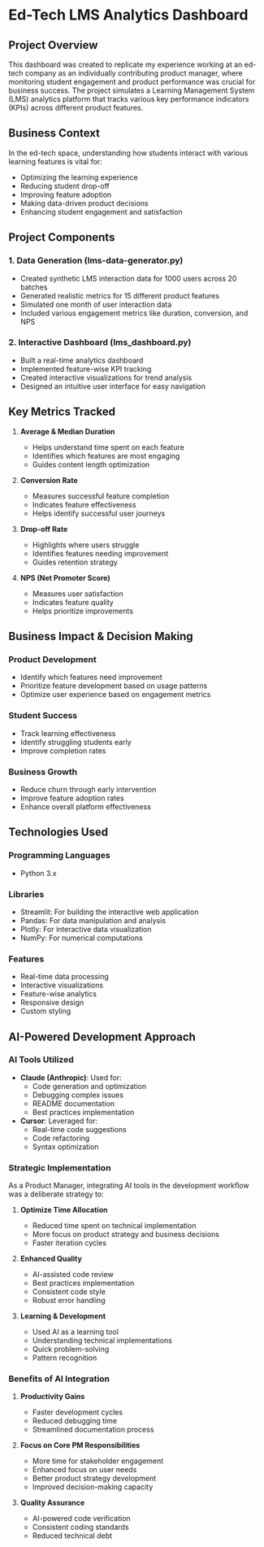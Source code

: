 # Ed-Tech LMS Analytics Dashboard

## Project Overview
This dashboard was created to replicate my experience working at an ed-tech company as an individually contributing product manager, where monitoring student engagement and product performance was crucial for business success. The project simulates a Learning Management System (LMS) analytics platform that tracks various key performance indicators (KPIs) across different product features.

## Business Context
In the ed-tech space, understanding how students interact with various learning features is vital for:
- Optimizing the learning experience
- Reducing student drop-off
- Improving feature adoption
- Making data-driven product decisions
- Enhancing student engagement and satisfaction

## Project Components

### 1. Data Generation (lms-data-generator.py)
- Created synthetic LMS interaction data for 1000 users across 20 batches
- Generated realistic metrics for 15 different product features
- Simulated one month of user interaction data
- Included various engagement metrics like duration, conversion, and NPS

### 2. Interactive Dashboard (lms_dashboard.py)
- Built a real-time analytics dashboard
- Implemented feature-wise KPI tracking
- Created interactive visualizations for trend analysis
- Designed an intuitive user interface for easy navigation

## Key Metrics Tracked

1. **Average & Median Duration**
   - Helps understand time spent on each feature
   - Identifies which features are most engaging
   - Guides content length optimization

2. **Conversion Rate**
   - Measures successful feature completion
   - Indicates feature effectiveness
   - Helps identify successful user journeys

3. **Drop-off Rate**
   - Highlights where users struggle
   - Identifies features needing improvement
   - Guides retention strategy

4. **NPS (Net Promoter Score)**
   - Measures user satisfaction
   - Indicates feature quality
   - Helps prioritize improvements

## Business Impact & Decision Making

### Product Development
- Identify which features need improvement
- Prioritize feature development based on usage patterns
- Optimize user experience based on engagement metrics

### Student Success
- Track learning effectiveness
- Identify struggling students early
- Improve completion rates

### Business Growth
- Reduce churn through early intervention
- Improve feature adoption rates
- Enhance overall platform effectiveness

## Technologies Used

### Programming Languages
- Python 3.x

### Libraries
- Streamlit: For building the interactive web application
- Pandas: For data manipulation and analysis
- Plotly: For interactive data visualization
- NumPy: For numerical computations

### Features
- Real-time data processing
- Interactive visualizations
- Feature-wise analytics
- Responsive design
- Custom styling

## AI-Powered Development Approach

### AI Tools Utilized
- **Claude (Anthropic)**: Used for:
  - Code generation and optimization
  - Debugging complex issues
  - README documentation
  - Best practices implementation
- **Cursor**: Leveraged for:
  - Real-time code suggestions
  - Code refactoring
  - Syntax optimization

### Strategic Implementation
As a Product Manager, integrating AI tools in the development workflow was a deliberate strategy to:
1. **Optimize Time Allocation**
   - Reduced time spent on technical implementation
   - More focus on product strategy and business decisions
   - Faster iteration cycles

2. **Enhanced Quality**
   - AI-assisted code review
   - Best practices implementation
   - Consistent code style
   - Robust error handling

3. **Learning & Development**
   - Used AI as a learning tool
   - Understanding technical implementations
   - Quick problem-solving
   - Pattern recognition

### Benefits of AI Integration
1. **Productivity Gains**
   - Faster development cycles
   - Reduced debugging time
   - Streamlined documentation process

2. **Focus on Core PM Responsibilities**
   - More time for stakeholder engagement
   - Enhanced focus on user needs
   - Better product strategy development
   - Improved decision-making capacity

3. **Quality Assurance**
   - AI-powered code verification
   - Consistent coding standards
   - Reduced technical debt
